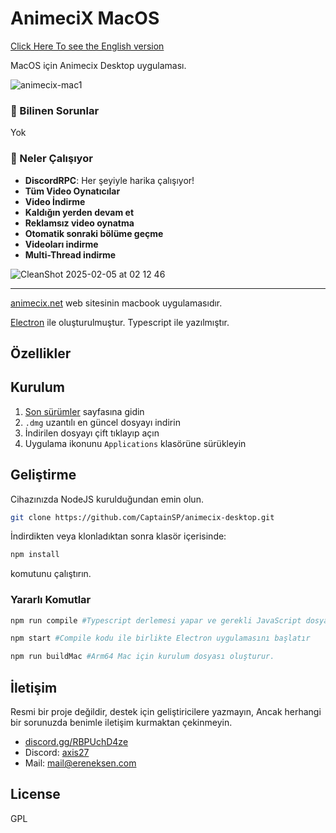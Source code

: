 # AnimeciX MacOS
[Click Here To see the English version](https://github.com/ErenEksen/animecix-mac/blob/main/README-en.md)

MacOS için Animecix Desktop uygulaması.

![animecix-mac1](https://github.com/user-attachments/assets/bb484881-4e19-4183-a67e-0eb46e1f6a35)


### 🚨 Bilinen Sorunlar

Yok

### 💯 Neler Çalışıyor

- **DiscordRPC**: Her şeyiyle harika çalışıyor!
- **Tüm Video Oynatıcılar**
- **Video İndirme**
- **Kaldığın yerden devam et**
- **Reklamsız video oynatma**
- **Otomatik sonraki bölüme geçme**
- **Videoları indirme**
- **Multi-Thread indirme**

![CleanShot 2025-02-05 at 02 12 46](https://github.com/user-attachments/assets/a8a246a9-7420-4128-b460-163e6a2e5eb0)

---

[animecix.net](https://animecix.net) web sitesinin macbook uygulamasıdır.

[Electron](https://www.electronjs.org/) ile oluşturulmuştur. Typescript ile yazılmıştır.

## Özellikler

## Kurulum

1. [Son sürümler](https://github.com/CaptainSP/animecix-desktop/releases) sayfasına gidin
2. `.dmg` uzantılı en güncel dosyayı indirin
3. İndirilen dosyayı çift tıklayıp açın
4. Uygulama ikonunu `Applications` klasörüne sürükleyin

## Geliştirme

Cihazınızda NodeJS kurulduğundan emin olun.

```sh
git clone https://github.com/CaptainSP/animecix-desktop.git
```

İndirdikten veya klonladıktan sonra klasör içerisinde:

```sh
npm install
```

komutunu çalıştırın.

### Yararlı Komutlar

```sh
npm run compile #Typescript derlemesi yapar ve gerekli JavaScript dosyalarını oluşturur.
```

```sh
npm start #Compile kodu ile birlikte Electron uygulamasını başlatır
```

```sh
npm run buildMac #Arm64 Mac için kurulum dosyası oluşturur.
```

## İletişim

Resmi bir proje değildir, destek için geliştiricilere yazmayın,
Ancak herhangi bir sorunuzda benimle iletişim kurmaktan çekinmeyin.

- [discord.gg/RBPUchD4ze](https://discord.com/invite/RBPUchD4ze)
- Discord: [axis27](https://discord.com/users/286890811763720202)
- Mail: [mail@ereneksen.com](mailto://mail@ereneksen.com)

## License

GPL
